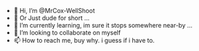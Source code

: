 - 👋 Hi, I’m @MrCox-WellShoot
- 👀 Or Just dude for short ...
- 🌱 I’m currently learning, im sure it stops somewhere near-by ...
- 💞️ I’m looking to collaborate on myself
- 📫 How to reach me, buy why. i guess if i have to. 

<!---
MrCox-WellShoot/MrCox-WellShoot is a ✨ special ✨ repository because its `README.md` (this file) appears on your GitHub profile.
You can click the Preview link to take a look at your changes.
--->
